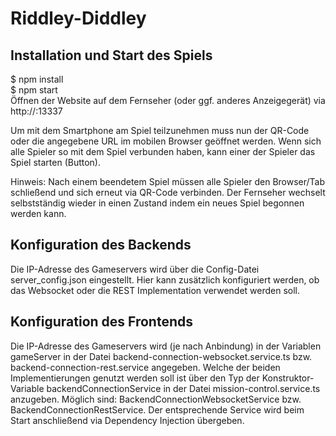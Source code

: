 # Riddley-Diddley
     
## Installation und Start des Spiels
$ npm install      
$ npm start      
Öffnen der Website auf dem Fernseher (oder ggf. anderes Anzeigegerät) via http://<IP-Addresse>:13337

Um mit dem Smartphone am Spiel teilzunehmen muss nun der QR-Code oder die angegebene URL im mobilen Browser geöffnet werden.
Wenn sich alle Spieler so mit dem Spiel verbunden haben, kann einer der Spieler das Spiel starten (Button).

Hinweis: Nach einem beendetem Spiel müssen alle Spieler den Browser/Tab schließend und sich erneut via QR-Code verbinden.
Der Fernseher wechselt selbstständig wieder in einen Zustand indem ein neues Spiel begonnen werden kann.

##  Konfiguration des Backends
Die IP-Adresse des Gameservers wird über die Config-Datei server_config.json eingestellt.
Hier kann zusätzlich konfiguriert werden, ob das Websocket oder die REST Implementation verwendet werden soll.

## Konfiguration des Frontends
Die IP-Adresse des Gameservers wird (je nach Anbindung) in der Variablen gameServer in der Datei backend-connection-websocket.service.ts bzw. backend-connection-rest.service angegeben. Welche der beiden Implementierungen genutzt werden soll ist über den Typ der  Konstruktor-Variable backendConnectionService in der Datei mission-control.service.ts anzugeben. Möglich sind: BackendConnectionWebsocketService bzw. BackendConnectionRestService. Der entsprechende Service wird beim Start anschließend via Dependency Injection übergeben.


